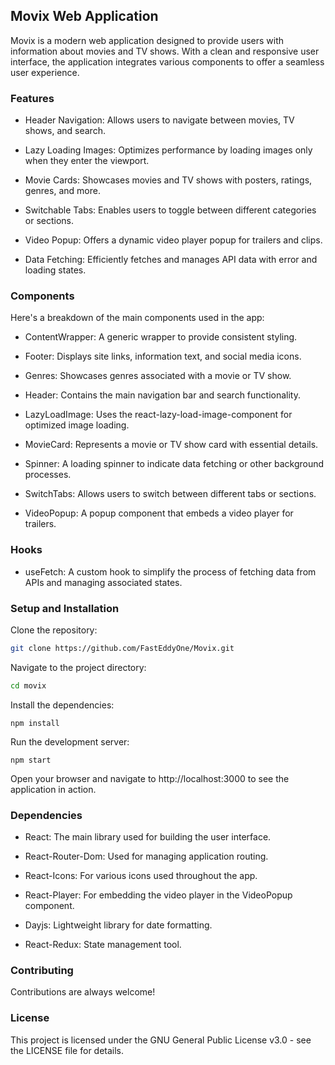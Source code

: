 ## Movix Web Application

Movix is a modern web application designed to provide users with information about movies and TV shows. With a clean and responsive user interface, the application integrates various components to offer a seamless user experience.

### Features

- Header Navigation: Allows users to navigate between movies, TV shows, and search.

- Lazy Loading Images: Optimizes performance by loading images only when they enter the viewport.

- Movie Cards: Showcases movies and TV shows with posters, ratings, genres, and more.

- Switchable Tabs: Enables users to toggle between different categories or sections.

- Video Popup: Offers a dynamic video player popup for trailers and clips.

- Data Fetching: Efficiently fetches and manages API data with error and loading states.

### Components

Here's a breakdown of the main components used in the app:

- ContentWrapper: A generic wrapper to provide consistent styling.

- Footer: Displays site links, information text, and social media icons.

- Genres: Showcases genres associated with a movie or TV show.

- Header: Contains the main navigation bar and search functionality.

- LazyLoadImage: Uses the react-lazy-load-image-component for optimized image loading.

- MovieCard: Represents a movie or TV show card with essential details.

- Spinner: A loading spinner to indicate data fetching or other background processes.

- SwitchTabs: Allows users to switch between different tabs or sections.

- VideoPopup: A popup component that embeds a video player for trailers.

### Hooks

- useFetch: A custom hook to simplify the process of fetching data from APIs and managing associated states.

### Setup and Installation

Clone the repository:
```bash 
git clone https://github.com/FastEddyOne/Movix.git
```

Navigate to the project directory:
```bash
cd movix
```

Install the dependencies:

```npm install```

Run the development server:

```npm start```

Open your browser and navigate to http://localhost:3000 to see the application in action.

### Dependencies

- React: The main library used for building the user interface.

- React-Router-Dom: Used for managing application routing.

- React-Icons: For various icons used throughout the app.

- React-Player: For embedding the video player in the VideoPopup component.

- Dayjs: Lightweight library for date formatting.

- React-Redux: State management tool.

### Contributing

Contributions are always welcome!

### License

This project is licensed under the GNU General Public License v3.0 - see the LICENSE file for details.